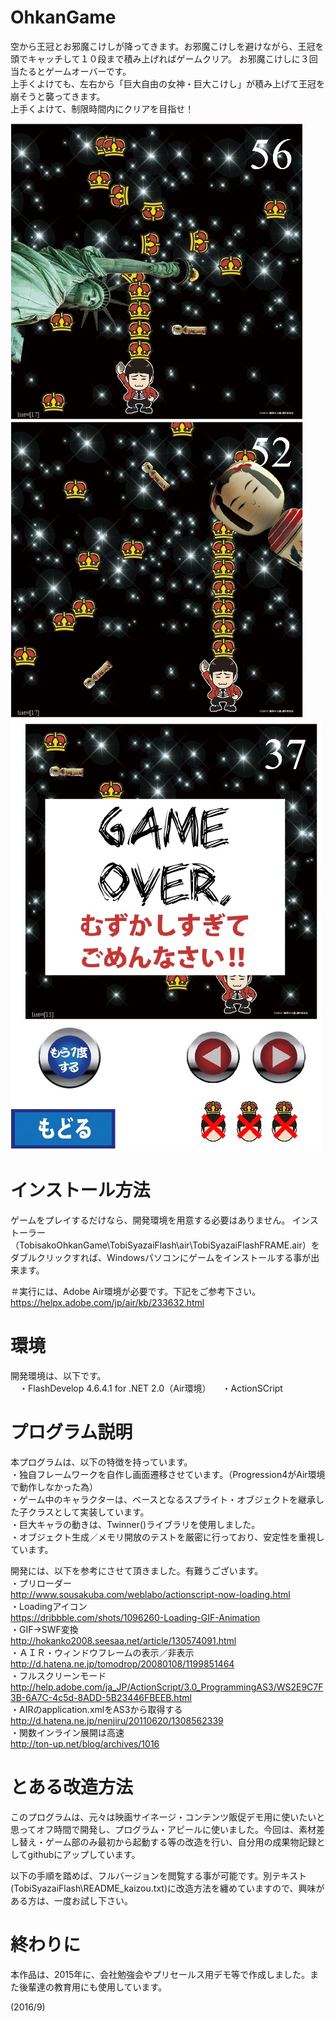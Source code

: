 # OhkanGame
空から王冠とお邪魔こけしが降ってきます。お邪魔こけしを避けながら、王冠を頭でキャッチして１０段まで積み上げればゲームクリア。 お邪魔こけしに３回当たるとゲームオーバーです。  
上手くよけても、左右から「巨大自由の女神・巨大こけし」が積み上げて王冠を崩そうと襲ってきます。  
上手くよけて、制限時間内にクリアを目指せ！  

![ss1](./ohkan_ss_1.jpg)
![ss2](./ohkan_ss_2.jpg)
![ss3](./ohkan_ss_3.jpg)

# インストール方法

ゲームをプレイするだけなら、開発環境を用意する必要はありません。
インストーラー（TobisakoOhkanGame\TobiSyazaiFlash\air\TobiSyazaiFlashFRAME.air）をダブルクリックすれば、Windowsパソコンにゲームをインストールする事が出来ます。

＃実行には、Adobe Air環境が必要です。下記をご参考下さい。
<https://helpx.adobe.com/jp/air/kb/233632.html>

# 環境
開発環境は、以下です。  
　・FlashDevelop 4.6.4.1 for .NET 2.0（Air環境）
　・ActionSCript

# プログラム説明
本プログラムは、以下の特徴を持っています。  
・独自フレームワークを自作し画面遷移させています。（Progression4がAir環境で動作しなかった為）  
・ゲーム中のキャラクターは、ベースとなるスプライト・オブジェクトを継承した子クラスとして実装しています。  
・巨大キャラの動きは、Twinner()ライブラリを使用しました。  
・オブジェクト生成／メモリ開放のテストを厳密に行っており、安定性を重視しています。  

開発には、以下を参考にさせて頂きました。有難うございます。  
・プリローダー  
<http://www.sousakuba.com/weblabo/actionscript-now-loading.html>  
・Loadingアイコン  
<https://dribbble.com/shots/1096260-Loading-GIF-Animation>  
・GIF->SWF変換  
<http://hokanko2008.seesaa.net/article/130574091.html>  
・ＡＩＲ・ウィンドウフレームの表示／非表示  
<http://d.hatena.ne.jp/tomodrop/20080108/1199851464>  
・フルスクリーンモード  
<http://help.adobe.com/ja_JP/ActionScript/3.0_ProgrammingAS3/WS2E9C7F3B-6A7C-4c5d-8ADD-5B23446FBEEB.html>  
・AIRのapplication.xmlをAS3から取得する  
<http://d.hatena.ne.jp/nenjiru/20110620/1308562339>  
・関数インライン展開は高速  
<http://ton-up.net/blog/archives/1016>  

# とある改造方法
このプログラムは、元々は映画サイネージ・コンテンツ販促デモ用に使いたいと思ってオフ時間で開発し、プログラム・アピールに使いました。今回は、素材差し替え・ゲーム部のみ最初から起動する等の改造を行い、自分用の成果物記録としてgithubにアップしています。

以下の手順を踏めば、フルバージョンを閲覧する事が可能です。別テキスト(TobiSyazaiFlash\README_kaizou.txt)に改造方法を纏めていますので、興味がある方は、一度お試し下さい。  

# 終わりに
本作品は、2015年に、会社勉強会やプリセールス用デモ等で作成しました。また後輩達の教育用にも使用しています。  

(2016/9)
